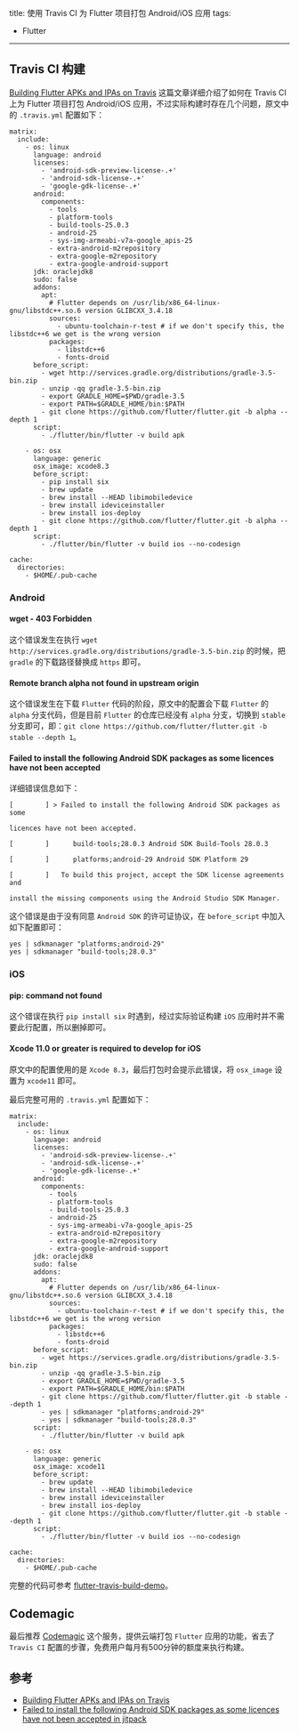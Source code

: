 title: 使用 Travis CI 为 Flutter 项目打包 Android/iOS 应用 
tags:
- Flutter
---

## Travis CI 构建
[Building Flutter APKs and IPAs on Travis](https://medium.com/@yegorj/building-flutter-apks-and-ipas-on-travis-98d84d8e9b4) 这篇文章详细介绍了如何在 Travis CI 上为 Flutter 项目打包 Android/iOS 应用，不过实际构建时存在几个问题，原文中的 `.travis.yml` 配置如下：

```
matrix:
  include:
    - os: linux
      language: android
      licenses:
        - 'android-sdk-preview-license-.+'
        - 'android-sdk-license-.+'
        - 'google-gdk-license-.+'
      android:
        components:
          - tools
          - platform-tools
          - build-tools-25.0.3
          - android-25
          - sys-img-armeabi-v7a-google_apis-25
          - extra-android-m2repository
          - extra-google-m2repository
          - extra-google-android-support
      jdk: oraclejdk8
      sudo: false
      addons:
        apt:
          # Flutter depends on /usr/lib/x86_64-linux-gnu/libstdc++.so.6 version GLIBCXX_3.4.18
          sources:
            - ubuntu-toolchain-r-test # if we don't specify this, the libstdc++6 we get is the wrong version
          packages:
            - libstdc++6
            - fonts-droid
      before_script:
        - wget http://services.gradle.org/distributions/gradle-3.5-bin.zip
        - unzip -qq gradle-3.5-bin.zip
        - export GRADLE_HOME=$PWD/gradle-3.5
        - export PATH=$GRADLE_HOME/bin:$PATH
        - git clone https://github.com/flutter/flutter.git -b alpha --depth 1
      script:
        - ./flutter/bin/flutter -v build apk

    - os: osx
      language: generic
      osx_image: xcode8.3
      before_script:
        - pip install six
        - brew update
        - brew install --HEAD libimobiledevice
        - brew install ideviceinstaller
        - brew install ios-deploy
        - git clone https://github.com/flutter/flutter.git -b alpha --depth 1
      script:
        - ./flutter/bin/flutter -v build ios --no-codesign

cache:
  directories:
    - $HOME/.pub-cache
```

### Android
#### wget - 403 Forbidden
这个错误发生在执行 `wget http://services.gradle.org/distributions/gradle-3.5-bin.zip` 的时候，把 `gradle` 的下载路径替换成 `https` 即可。

#### Remote branch alpha not found in upstream origin
这个错误发生在下载 `Flutter` 代码的阶段，原文中的配置会下载 `Flutter` 的 `alpha` 分支代码，但是目前 `Flutter` 的仓库已经没有 `alpha` 分支，切换到 `stable` 分支即可，即：`git clone https://github.com/flutter/flutter.git -b stable --depth 1`。

#### Failed to install the following Android SDK packages as some licences have not been accepted
详细错误信息如下：

```
[        ] > Failed to install the following Android SDK packages as some

licences have not been accepted.

[        ]      build-tools;28.0.3 Android SDK Build-Tools 28.0.3

[        ]      platforms;android-29 Android SDK Platform 29

[        ]   To build this project, accept the SDK license agreements and

install the missing components using the Android Studio SDK Manager.
```

这个错误是由于没有同意 `Android SDK` 的许可证协议，在 `before_script` 中加入如下配置即可：

```
yes | sdkmanager "platforms;android-29"
yes | sdkmanager "build-tools;28.0.3"
```

### iOS
#### pip: command not found
这个错误在执行 `pip install six` 时遇到，经过实际验证构建 `iOS` 应用时并不需要此行配置，所以删掉即可。

#### Xcode 11.0 or greater is required to develop for iOS
原文中的配置使用的是 `Xcode 8.3`，最后打包时会提示此错误，将 `osx_image` 设置为 `xcode11` 即可。

最后完整可用的 `.travis.yml` 配置如下：

```
matrix:
  include:
    - os: linux
      language: android
      licenses:
        - 'android-sdk-preview-license-.+'
        - 'android-sdk-license-.+'
        - 'google-gdk-license-.+'
      android:
        components:
          - tools
          - platform-tools
          - build-tools-25.0.3
          - android-25
          - sys-img-armeabi-v7a-google_apis-25
          - extra-android-m2repository
          - extra-google-m2repository
          - extra-google-android-support
      jdk: oraclejdk8
      sudo: false
      addons:
        apt:
          # Flutter depends on /usr/lib/x86_64-linux-gnu/libstdc++.so.6 version GLIBCXX_3.4.18
          sources:
            - ubuntu-toolchain-r-test # if we don't specify this, the libstdc++6 we get is the wrong version
          packages:
            - libstdc++6
            - fonts-droid
      before_script:
        - wget https://services.gradle.org/distributions/gradle-3.5-bin.zip
        - unzip -qq gradle-3.5-bin.zip
        - export GRADLE_HOME=$PWD/gradle-3.5
        - export PATH=$GRADLE_HOME/bin:$PATH
        - git clone https://github.com/flutter/flutter.git -b stable --depth 1
        - yes | sdkmanager "platforms;android-29"
        - yes | sdkmanager "build-tools;28.0.3"
      script:
        - ./flutter/bin/flutter -v build apk

    - os: osx
      language: generic
      osx_image: xcode11
      before_script:
        - brew update
        - brew install --HEAD libimobiledevice
        - brew install ideviceinstaller
        - brew install ios-deploy
        - git clone https://github.com/flutter/flutter.git -b stable --depth 1
      script:
        - ./flutter/bin/flutter -v build ios --no-codesign

cache:
  directories:
    - $HOME/.pub-cache
```

完整的代码可参考 [flutter-travis-build-demo](https://github.com/Frederick-S/flutter-travis-build-demo)。

## Codemagic
最后推荐 [Codemagic](https://codemagic.io/) 这个服务，提供云端打包 `Flutter` 应用的功能，省去了 `Travis CI` 配置的步骤，免费用户每月有500分钟的额度来执行构建。

## 参考

- [Building Flutter APKs and IPAs on Travis](https://medium.com/@yegorj/building-flutter-apks-and-ipas-on-travis-98d84d8e9b4)
- [Failed to install the following Android SDK packages as some licences have not been accepted in jitpack](https://stackoverflow.com/questions/54273412/failed-to-install-the-following-android-sdk-packages-as-some-licences-have-not-b)
